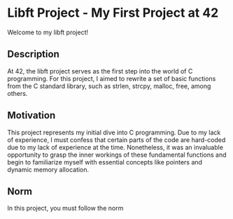 # Libft Project - My First Project at 42
Welcome to my libft project!

## Description
At 42, the libft project serves as the first step into the world of C programming. For this project, I aimed to rewrite a set of basic functions from the C standard library, such as strlen, strcpy, malloc, free, among others.

## Motivation
This project represents my initial dive into C programming. Due to my lack of experience, I must confess that certain parts of the code are hard-coded due to my lack of experience at the time. Nonetheless, it was an invaluable opportunity to grasp the inner workings of these fundamental functions and begin to familiarize myself with essential concepts like pointers and dynamic memory allocation.

## Norm
In this project, you must follow the norm 
